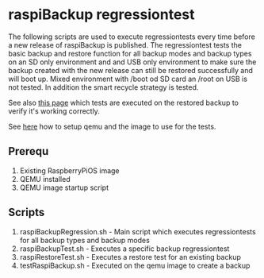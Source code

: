 # raspiBackup regressiontest

The following scripts are used to execute regressiontests every time before a new release of raspiBackup is published. The regressiontest tests the basic backup and restore function for all backup modes and backup types on an SD only environment and and USB only environment to make sure the backup created with the new release can still be restored successfully and will boot up.
Mixed environment with /boot od SD card an /root on USB is not tested. In addition the smart recycle strategy is tested.  

See also [this page](https://www.linux-tips-and-tricks.de/en/raspibackupcategorye/510-raspibackup-regressiontests-executed/) which tests are executed on the restored backup to verify it's working correctly.

See [here](https://www.linux-tips-and-tricks.de/en/raspberrye/310-how-to-emulate-raspberry-pi-on-kvm-2/) how to setup qemu and the image to use for the tests.

## Prerequ

1. Existing RaspberryPiOS image
2. QEMU installed
3. QEMU image startup script

## Scripts

1. raspiBackupRegression.sh - Main script which executes regressiontests for all backup types and backup modes
2. raspiBackupTest.sh - Executes a specific backup regressiontest
3. raspiRestoreTest.sh - Executes a restore test for an existing backup
4. testRaspiBackup.sh - Executed on the qemu image to create a backup
